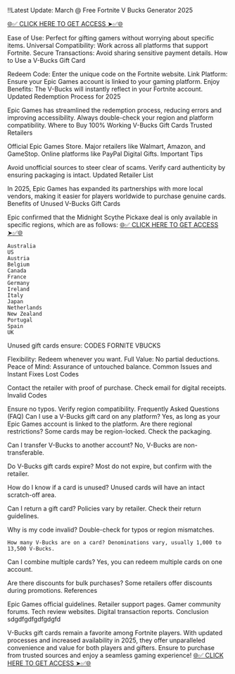 !!Latest Update: March @ Free Fortnite V Bucks Generator 2025

[🌐✅ CLICK HERE TO GET ACCESS ➤✅🌐](https://vbucks.plus/fortnite-1?ref=67cbd0fb02e7d693a0d94d25)

Ease of Use: Perfect for gifting gamers without worrying about specific items. Universal Compatibility: Work across all platforms that support Fortnite. Secure Transactions: Avoid sharing sensitive payment details. How to Use a V-Bucks Gift Card

Redeem Code: Enter the unique code on the Fortnite website. Link Platform: Ensure your Epic Games account is linked to your gaming platform. Enjoy Benefits: The V-Bucks will instantly reflect in your Fortnite account. Updated Redemption Process for 2025

Epic Games has streamlined the redemption process, reducing errors and improving accessibility. Always double-check your region and platform compatibility. Where to Buy 100% Working V-Bucks Gift Cards Trusted Retailers

Official Epic Games Store. Major retailers like Walmart, Amazon, and GameStop. Online platforms like PayPal Digital Gifts. Important Tips

Avoid unofficial sources to steer clear of scams. Verify card authenticity by ensuring packaging is intact. Updated Retailer List

In 2025, Epic Games has expanded its partnerships with more local vendors, making it easier for players worldwide to purchase genuine cards. Benefits of Unused V-Bucks Gift Cards

Epic confirmed that the Midnight Scythe Pickaxe deal is only available in specific regions, which are as follows:
[🌐✅ CLICK HERE TO GET ACCESS ➤✅🌐](https://vbucks.plus/fortnite-1?ref=67cbd0fb02e7d693a0d94d25)

```
Australia
US
Austria
Belgium
Canada
France
Germany
Ireland
Italy
Japan
Netherlands
New Zealand
Portugal
Spain
UK
```
Unused gift cards ensure: CODES FORNITE VBUCKS 

Flexibility: Redeem whenever you want. Full Value: No partial deductions. Peace of Mind: Assurance of untouched balance. Common Issues and Instant Fixes Lost Codes

Contact the retailer with proof of purchase. Check email for digital receipts. Invalid Codes

Ensure no typos. Verify region compatibility. Frequently Asked Questions (FAQ)
Can I use a V-Bucks gift card on any platform? Yes, as long as your Epic Games account is linked to the platform.
Are there regional restrictions? Some cards may be region-locked. Check the packaging.

Can I transfer V-Bucks to another account? No, V-Bucks are non-transferable.

Do V-Bucks gift cards expire? Most do not expire, but confirm with the retailer.

How do I know if a card is unused? Unused cards will have an intact scratch-off area.

Can I return a gift card? Policies vary by retailer. Check their return guidelines.

Why is my code invalid? Double-check for typos or region mismatches.

`How many V-Bucks are on a card? Denominations vary, usually 1,000 to 13,500 V-Bucks.`

Can I combine multiple cards? Yes, you can redeem multiple cards on one account.

Are there discounts for bulk purchases? Some retailers offer discounts during promotions. References

Epic Games official guidelines. Retailer support pages. Gamer community forums. Tech review websites. Digital transaction reports. Conclusion sdgdfgdfgdfgdgfd

V-Bucks gift cards remain a favorite among Fortnite players. With updated processes and increased availability in 2025, they offer unparalleled convenience and value for both players and gifters. Ensure to purchase from trusted sources and enjoy a seamless gaming experience!
[🌐✅ CLICK HERE TO GET ACCESS ➤✅🌐](https://vbucks.plus/fortnite-1?ref=67cbd0fb02e7d693a0d94d25)
